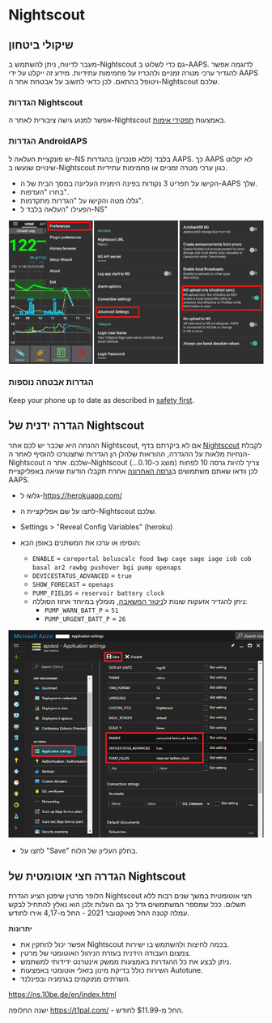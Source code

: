# Nightscout

## שיקולי ביטחון

מעבר לדיווח, ניתן להשתמש ב-Nightscout גם כדי לשלוט ב-AAPS. לדוגמה אפשר להגדיר ערכי מטרה זמניים ולהכריז על פחמימות עתידיות. מידע זה ייקלט על ידי AAPS ויטופל בהתאם. לכן כדאי לחשוב על אבטחת אתר ה-Nightscout שלכם.

### הגדרות Nightscout

אפשר למנוע גישה ציבורית לאתר ה-Nightscout באמצעות [תפקידי אימות](https://nightscout.github.io/nightscout/security).

### הגדרות AndroidAPS

יש פונקציית העלאה ל-NS בלבד (ללא סנכרון) בהגדרות AAPS. כך AAPS לא יקלוט שינויים שנעשו ב-Nightscout כגון ערכי מטרה זמניים או פחמימות עתידיות.

* הקישו על תפריט 3 נקודות בפינה הימנית העליונה במסך הבית של ה-AAPS שלך.
* בחרו "העדפות".
* גללו מטה והקישו על "הגדרות מתקדמות".
* הפעילו "העלאה בלבד ל-NS"

![העלאה בלבד ל-Nightscout](../images/NSsafety.png)

### הגדרות אבטחה נוספות

Keep your phone up to date as described in [safety first](../Getting-Started/Safety-first.md).

## הגדרה ידנית של Nightscout

ההנחה היא שכבר יש לכם אתר Nightscout, אם לא ביקרתם בדף [Nightscout](http://nightscout.github.io/nightscout/new_user/) לקבלת הנחיות מלאות על ההגדרה, ההוראות שלהלן הן הגדרות שתצטרכו להוסיף לאתר ה-Nightscout שלכם. אתר ה-Nightscout צריך להיות גרסה 10 לפחות (מוצג כ-0.10...) לכן וודאו שאתם משתמשים ב[גרסה האחרונה](https://nightscout.github.io/update/update/#updating-your-site-to-the-latest-version) אחרת תקבלו הודעת שגיאה באפליקציית AAPS.

* גלשו ל-https://herokuapp.com/

* לחצו על שם אפליקציית ה-Nightscout שלכם.

* Settings > "Reveal Config Variables" (heroku)

* הוסיפו או ערכו את המשתנים באופן הבא:
  
  * `ENABLE` = `careportal boluscalc food bwp cage sage iage iob cob basal ar2 rawbg pushover bgi pump openaps`
  * `DEVICESTATUS_ADVANCED` = `true`
  * `SHOW_FORECAST` = `openaps`
  * `PUMP_FIELDS` = `reservoir battery clock`
  * ניתן להגדיר אזעקות שונות ל[ניטור המשאבה](https://github.com/nightscout/cgm-remote-monitor#pump-pump-monitoring), מומלץ במיוחד אחוז הסוללה: 
    * `PUMP_WARN_BATT_P` = `51`
    * `PUMP_URGENT_BATT_P` = `26` 

![Azure](../images/nightscout1.png)

* לחצו על "Save" בחלק העליון של הלוח.

## הגדרה חצי אוטומטית של Nightscout

הלופר מרטין שיפטן הציע הגדרת Nightscout חצי אוטומטית במשך שנים רבות ללא תשלום. ככל שמספר המשתמשים גדל כך גם העלות ולכן הוא נאלץ להתחיל לבקש עמלה קטנה החל מאוקטובר 2021 - החל מ-4,17 אירו לחודש.

**יתרונות**

* אפשר יכול להתקין את Nightscout בכמה לחיצות ולהשתמש בו ישירות. 
* צמצום העבודה הידנית בעזרת הניהול האוטומטי של מרטין.
* ניתן לבצע את כל ההגדרות באמצעות ממשק אינטרנט ידידותי למשתמש. 
* השירות כולל בדיקת מינון בזאלי אוטומטי באמצעות Autotune. 
* השרתים ממוקמים בגרמניה ובפינלנד.

<https://ns.10be.de/en/index.html>

ישנה החלופה <https://t1pal.com/> - החל מ-$11.99 לחודש.